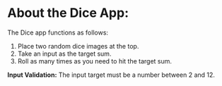 # About the Dice App:
The Dice app functions as follows:
1. Place two random dice images at the top.
2. Take an input as the target sum.
3. Roll as many times as you need to hit the target sum.


**Input Validation:**
The input target must be a number between 2 and 12.
